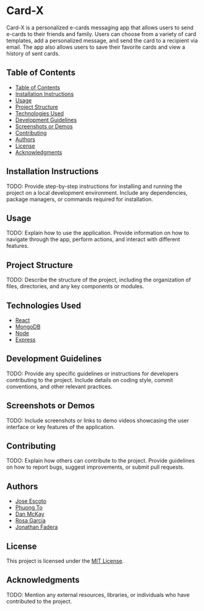 # Card-X

Card-X is a personalized e-cards messaging app that allows users to send e-cards to their friends and family. Users can choose from a variety of card templates, add a personalized message, and send the card to a recipient via email. The app also allows users to save their favorite cards and view a history of sent cards.

## Table of Contents

  - [Table of Contents](#table-of-contents)
  - [Installation Instructions](#installation-instructions)
  - [Usage](#usage)
  - [Project Structure](#project-structure)
  - [Technologies Used](#technologies-used)
  - [Development Guidelines](#development-guidelines)
  - [Screenshots or Demos](#screenshots-or-demos)
  - [Contributing](#contributing)
  - [Authors](#authors)
  - [License](#license)
  - [Acknowledgments](#acknowledgments)

## Installation Instructions

TODO: Provide step-by-step instructions for installing and running the project on a local development environment. Include any dependencies, package managers, or commands required for installation.

## Usage

TODO: Explain how to use the application. Provide information on how to navigate through the app, perform actions, and interact with different features.

## Project Structure

TODO: Describe the structure of the project, including the organization of files, directories, and any key components or modules.

## Technologies Used

- [React](https://www.npmjs.com/package/react)
- [MongoDB](https://www.npmjs.com/package/mongodb)
- [Node](https://www.npmjs.com/package/node)
- [Express](https://www.npmjs.com/package/express)

## Development Guidelines

TODO: Provide any specific guidelines or instructions for developers contributing to the project. Include details on coding style, commit conventions, and other relevant practices.

## Screenshots or Demos

TODO: Include screenshots or links to demo videos showcasing the user interface or key features of the application.

## Contributing

TODO: Explain how others can contribute to the project. Provide guidelines on how to report bugs, suggest improvements, or submit pull requests.

## Authors

- [Jose Escoto](https://github.com/escotoj)
- [Phuong To](https://github.com/phuongtoVN)
- [Dan McKay](https://github.com/DanielFMcKay)
- [Rosa Garcia](https://github.com/saway11)
- [Jonathan Fadera](https://github.com/JonathanFadera)

## License

This project is licensed under the [MIT License](LICENSE).

## Acknowledgments

TODO: Mention any external resources, libraries, or individuals who have contributed to the project.
